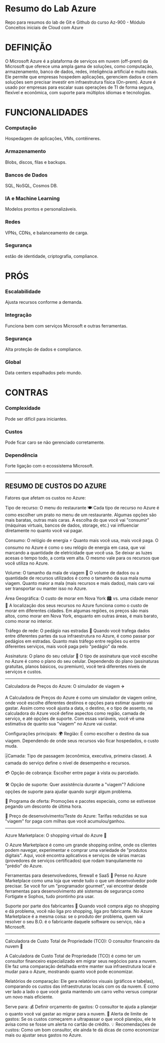 # Resumo do Lab Azure
Repo para resumos do lab de Git e Github do curso Az-900 - Módulo Conceitos iniciais de Cloud com Azure

# DEFINIÇÃO

O Microsoft Azure é a plataforma de serviços em nuvem (off-prem) da Microsoft que oferece uma ampla gama de soluções, como computação, armazenamento, banco de dados, redes, inteligência artificial e muito mais.
Ele permite que empresas hospedem aplicações, gerenciem dados e criem soluções sem precisar investir em infraestrutura física (On-prem).
Azure é usado por empresas para escalar suas operações de TI de forma segura, flexível e econômica, com suporte para múltiplos idiomas e tecnologias.

# FUNCIONALIDADES

### Computação
Hospedagem de aplicações, VMs, contêineres.

### Armazenamento
Blobs, discos, filas e backups.

### Bancos de Dados
SQL, NoSQL, Cosmos DB.

### IA e Machine Learning
Modelos prontos e personalizáveis.

### Redes
VPNs, CDNs, e balanceamento de carga.

### Segurança
estão de identidade, criptografia, compliance.

# PRÓS

### Escalabilidade
Ajusta recursos conforme a demanda.

### Integração
Funciona bem com serviços Microsoft e outras ferramentas.

### Segurança
Alta proteção de dados e compliance.

### Global
Data centers espalhados pelo mundo.

# CONTRAS

### Complexidade
Pode ser difícil para iniciantes.

### Custos
Pode ficar caro se não gerenciado corretamente.

### Dependência
Forte ligação com o ecossistema Microsoft.


---

## RESUMO DE CUSTOS DO AZURE


Fatores que afetam os custos no Azure:


Tipo de recurso: O menu do restaurante 🍽️
Cada tipo de recurso no Azure é como escolher um prato no menu de um restaurante. Algumas opções são mais baratas, outras mais caras. A escolha do que você vai "consumir" (máquinas virtuais, bancos de dados, storage, etc.) vai influenciar diretamente no quanto você vai pagar.


Consumo: O relógio de energia ⚡
Quanto mais você usa, mais você paga. O consumo no Azure é como o seu relógio de energia em casa, que vai marcando a quantidade de eletricidade que você usa. Se deixar as luzes acesas o tempo todo, a conta vem alta. O mesmo vale para os recursos que você utiliza no Azure.


Volume: O tamanho da mala de viagem 🎒
O volume de dados ou a quantidade de recursos utilizados é como o tamanho da sua mala numa viagem. Quanto maior a mala (mais recursos e mais dados), mais caro vai ser transportar ou manter isso no Azure.


Área Geográfica: O custo de morar em Nova York 🏙️ vs. uma cidade menor 🏡
A localização dos seus recursos no Azure funciona como o custo de morar em diferentes cidades. Em algumas regiões, os preços são mais altos, como morar em Nova York, enquanto em outras áreas, é mais barato, como morar no interior.


Tráfego de rede: O pedágio nas estradas 🚦
Quando você trafega dados entre diferentes partes da sua infraestrutura no Azure, é como passar por pedágios em estradas. Quanto mais tráfego entre regiões ou entre diferentes serviços, mais você paga pelo "pedágio" da rede.


Assinatura: O plano do seu celular 📱
O tipo de assinatura que você escolhe no Azure é como o plano do seu celular. Dependendo do plano (assinaturas gratuitas, planos básicos, ou premium), você terá diferentes níveis de serviços e custos.


----


Calculadora de Preços do Azure: O simulador de viagem ✈️

A Calculadora de Preços do Azure é como um simulador de viagem online, onde você escolhe diferentes destinos e opções para estimar quanto vai gastar. Assim como você ajusta a data, o destino, e o tipo de assento, na calculadora do Azure você define aspectos como região, camada de serviço, e até opções de suporte. Com essas variáveis, você vê uma estimativa de quanto sua "viagem" no Azure vai custar.


Configurações principais:
🌍 Região: É como escolher o destino da sua viagem. Dependendo de onde seus recursos vão ficar hospedados, o custo muda.


🎚️Camada: Tipo de passagem (econômica, executiva, primeira classe). A camada do serviço define o nível de desempenho e recursos.


💳 Opção de cobrança: Escolher entre pagar à vista ou parcelado.


🛠️ Opção de suporte: Quer assistência durante a "viagem"? Adicione opções de suporte para ajudar quando surgir algum problema.


🎁 Programa de oferta: Promoções e pacotes especiais, como se estivesse pegando um desconto de última hora.


🧪 Preço de desenvolvimento/Teste do Azure: Tarifas reduzidas se sua "viagem" for paga com milhas que você acumulou/ganhou.


----


Azure Marketplace: O shopping virtual do Azure 🛒


O Azure Marketplace é como um grande shopping online, onde os clientes podem navegar, experimentar e comprar uma variedade de "produtos digitais". Aqui, você encontra aplicativos e serviços de várias marcas (provedores de serviços certificados) que rodam tranquilamente no "prédio" do Azure.


Ferramentas para desenvolvedores, firewall e SaaS 🧰
Pense no Azure Marketplace como uma loja que vende tudo o que um desenvolvedor pode precisar. Se você for um "programador gourmet", vai encontrar desde ferramentas para desenvolvimento até sistemas de segurança como Fortigate e Sophos, tudo prontinho pra usar.


Suporte por parte dos fabricantes 🔧
Quando você compra algo no shopping e dá problema, você não liga pro shopping, liga pro fabricante. No Azure Marketplace é a mesma coisa: se o produto der problema, quem vai resolver o seu B.O. é o fabricante daquele software ou serviço, não a Microsoft.


----


Calculadora de Custo Total de Propriedade (TCO): O consultor financeiro da nuvem 💼


A Calculadora de Custo Total de Propriedade (TCO) é como ter um consultor financeiro especializado em migrar seus negócios para a nuvem. Ele faz uma comparação detalhada entre manter sua infraestrutura local e mudar para o Azure, mostrando quanto você pode economizar.


Relatórios de comparação: Ele gera relatórios visuais (gráficos e tabelas), comparando os custos das infraestruturas locais com os da nuvem. É como ver lado a lado o que você gasta mantendo um carro velho versus comprar um novo mais eficiente.


Serve para:
💰 Definir orçamento de gastos: O consultor te ajuda a planejar o quanto você vai gastar ao migrar para a nuvem.
🚨 Alerta de limite de gastos: Se os custos começarem a ultrapassar o que você planejou, ele te avisa como se fosse um alerta no cartão de crédito.
💡 Recomendações de custos: Como um bom consultor, ele ainda te dá dicas de como economizar mais ou ajustar seus gastos no Azure.
